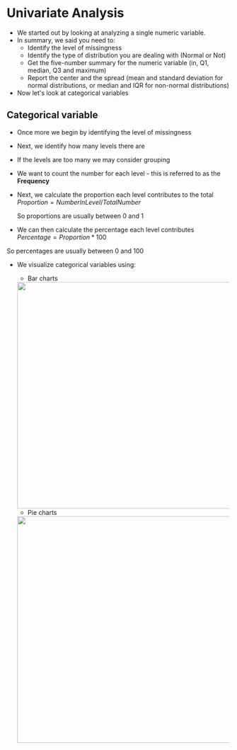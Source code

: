 # Univariate Analysis
- We started out by looking at analyzing a single numeric variable.
- In summary, we said you need to:
    + Identify the level of missingness
    + Identify the type of distribution you are dealing with (Normal or Not)
    + Get the five-number summary for the numeric variable (in, Q1, median, Q3 and maximum)
    + Report the center and the spread (mean and standard deviation for normal distributions, or median and IQR for non-normal distributions)
- Now let's look at categorical variables

## Categorical variable
- Once more we begin by identifying the level of missingness
- Next, we identify how many levels there are
- If the levels are too many we may consider grouping
- We want to count the number for each level - this is referred to as the **Frequency**
- Next, we calculate the proportion each level contributes to the total
  $Proportion = NumberInLevel/TotalNumber$

  So proportions are usually between 0 and 1 
- We can then calculate the percentage each level contributes
$Percentage = Proportion * 100$

So percentages are usually between 0 and 100

- We visualize categorical variables using:
    + Bar charts

    <img src='../barchart.png' width='512px'>

    + Pie charts
 
    <img src='../Piechart.png' width='512px'>

